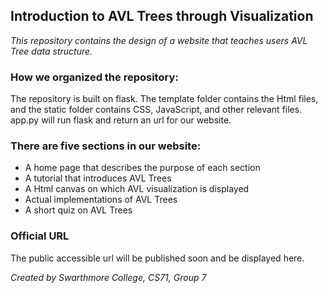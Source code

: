 ## Introduction to AVL Trees through Visualization

_This repository contains the design of a website that teaches users AVL Tree data structure._

### How we organized the repository:
The repository is built on flask. The template folder contains the Html files, 
and the static folder contains CSS, JavaScript, and other relevant files. 
app.py will run flask and return an url for our website.

### There are five sections in our website:
* A home page that describes the purpose of each section
* A tutorial that introduces AVL Trees
* A Html canvas on which AVL visualization is displayed
* Actual implementations of AVL Trees
* A short quiz on AVL Trees

### Official URL
The public accessible url will be published soon and be displayed here.

_Created by Swarthmore College, CS71, Group 7_